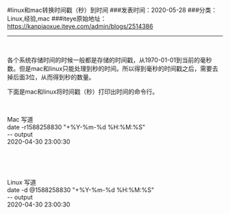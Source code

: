 #linux和mac转换时间戳（秒）到时间
###发表时间：2020-05-28
###分类：Linux,经验,mac
###iteye原始地址：<a href="https://kanpiaoxue.iteye.com/admin/blogs/2514386" target="_blank">https://kanpiaoxue.iteye.com/admin/blogs/2514386</a>

---

<div class="iteye-blog-content-contain" style="font-size: 14px;"> 
 <p>&nbsp;</p> 
 <p>各个系统存储时间的时候一般都是存储的时间戳，从1970-01-01到当前的毫秒数。但是mac和linux只能处理到秒的时间。所以得到毫秒的时间戳之后，需要去掉后面3位，从而得到秒的数量。</p> 
 <p>下面是mac和linux将时间戳（秒）打印出时间的命令行。</p> 
 <p>&nbsp;</p> 
 <div class="quote_title">
  Mac 写道
 </div> 
 <div class="quote_div">
  date -r1588258830 "+%Y-%m-%d %H:%M:%S"
  <br>-- output 
  <br>2020-04-30 23:00:30
 </div> 
 <p>&nbsp;</p> 
 <p>&nbsp;</p> 
 <div class="quote_title">
  Linux 写道
 </div> 
 <div class="quote_div">
  date -d @1588258830 "+%Y-%m-%d %H:%M:%S"
  <br>-- output
  <br>2020-04-30 23:00:30
 </div> 
 <p>&nbsp;</p> 
 <p>&nbsp;</p> 
</div>